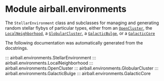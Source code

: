 # Module airball.environments

The `StellarEnvironment` class and subclasses for managing and generating random stellar flybys of particular types, either from an [`OpenCluster`](#airball.environments.OpenCluster), the [`LocalNeighborhood`](#airball.environments.LocalNeighborhood), a [`GlobularCluster`](#airball.environments.GlobularCluster), a [`GalacticBulge`](#airball.environments.GalacticBulge), or a [`GalacticCore`](#airball.environments.GalacticCore)

The following documentation was automatically generated from the docstrings.

::: airball.environments.StellarEnvironment
::: airball.environments.LocalNeighborhood
::: airball.environments.OpenCluster
::: airball.environments.GlobularCluster
::: airball.environments.GalacticBulge
::: airball.environments.GalacticCore